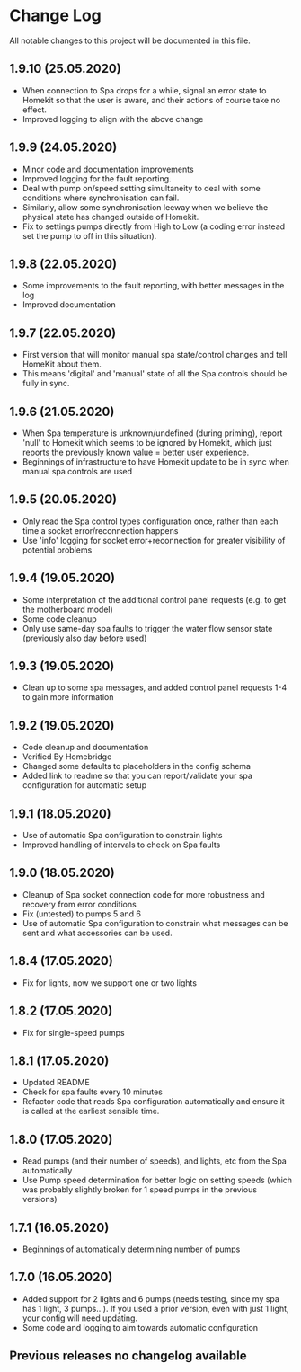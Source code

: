# Change Log

All notable changes to this project will be documented in this file.

## 1.9.10 (25.05.2020)
- When connection to Spa drops for a while, signal an error state to Homekit so that the
  user is aware, and their actions of course take no effect.
- Improved logging to align with the above change
  
## 1.9.9 (24.05.2020)
- Minor code and documentation improvements
- Improved logging for the fault reporting.
- Deal with pump on/speed setting simultaneity to deal with some conditions
  where synchronisation can fail.
- Similarly, allow some synchronisation leeway when we believe the physical
  state has changed outside of Homekit.
- Fix to settings pumps directly from High to Low (a coding error instead set
  the pump to off in this situation).

## 1.9.8 (22.05.2020)
- Some improvements to the fault reporting, with better messages in the log
- Improved documentation

## 1.9.7 (22.05.2020)
- First version that will monitor manual spa state/control changes and tell HomeKit about them.
- This means 'digital' and 'manual' state of all the Spa controls should be fully in sync.

## 1.9.6 (21.05.2020)
- When Spa temperature is unknown/undefined (during priming), report 'null' to Homekit which seems to be ignored by Homekit, which just reports the previously known value = better user experience.
- Beginnings of infrastructure to have Homekit update to be in sync when manual spa controls are used

## 1.9.5 (20.05.2020)
- Only read the Spa control types configuration once, rather than each time a socket error/reconnection happens
- Use 'info' logging for socket error+reconnection for greater visibility of potential problems

## 1.9.4 (19.05.2020)
- Some interpretation of the additional control panel requests (e.g. to get the motherboard model)
- Some code cleanup
- Only use same-day spa faults to trigger the water flow sensor state (previously also day before used)

## 1.9.3 (19.05.2020)
- Clean up to some spa messages, and added control panel requests 1-4 to gain more information

## 1.9.2 (19.05.2020)
- Code cleanup and documentation
- Verified By Homebridge
- Changed some defaults to placeholders in the config schema
- Added link to readme so that you can report/validate your spa configuration for automatic setup

## 1.9.1 (18.05.2020)
- Use of automatic Spa configuration to constrain lights
- Improved handling of intervals to check on Spa faults

## 1.9.0 (18.05.2020)
- Cleanup of Spa socket connection code for more robustness and recovery from error conditions
- Fix (untested) to pumps 5 and 6
- Use of automatic Spa configuration to constrain what messages can be sent and what accessories can be used.

## 1.8.4 (17.05.2020)
- Fix for lights, now we support one or two lights

## 1.8.2 (17.05.2020)
- Fix for single-speed pumps

## 1.8.1 (17.05.2020)
- Updated README
- Check for spa faults every 10 minutes
- Refactor code that reads Spa configuration automatically and ensure it is called at
  the earliest sensible time.

## 1.8.0 (17.05.2020)
- Read pumps (and their number of speeds), and lights, etc from the Spa automatically
- Use Pump speed determination for better logic on setting speeds (which was probably
  slightly broken for 1 speed pumps in the previous versions)

## 1.7.1 (16.05.2020)
- Beginnings of automatically determining number of pumps

## 1.7.0 (16.05.2020)
- Added support for 2 lights and 6 pumps (needs testing, since my spa has 1 light, 3 pumps...). If you used a prior version, even with just 1 light, your config will need updating.
- Some code and logging to aim towards automatic configuration

## Previous releases no changelog available




